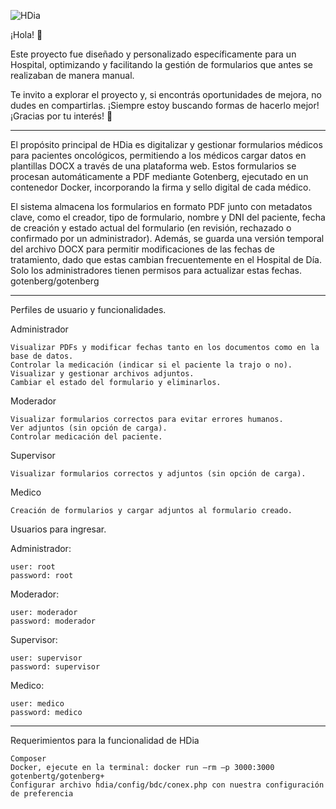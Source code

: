 ![HDia](https://github.com/user-attachments/assets/ffe7a85d-3853-44e6-ac06-d50b427b30f2)

¡Hola! 👋

Este proyecto fue diseñado y personalizado específicamente para un Hospital, optimizando y facilitando la gestión de formularios que antes se realizaban de manera manual.

Te invito a explorar el proyecto y, si encontrás oportunidades de mejora, no dudes en compartirlas. ¡Siempre estoy buscando formas de hacerlo mejor! ¡Gracias por tu interés! 🙌

___________________________________________________________________________________________________________________________________________________________________________________

El propósito principal de HDia es digitalizar y gestionar formularios médicos para pacientes oncológicos, permitiendo a los médicos cargar datos en plantillas DOCX a través de una plataforma web. Estos formularios se procesan automáticamente a PDF mediante Gotenberg, ejecutado en un contenedor Docker, incorporando la firma y sello digital de cada médico.

El sistema almacena los formularios en formato PDF junto con metadatos clave, como el creador, tipo de formulario, nombre y DNI del paciente, fecha de creación y estado actual del formulario (en revisión, rechazado o confirmado por un administrador). Además, se guarda una versión temporal del archivo DOCX para permitir modificaciones de las fechas de tratamiento, dado que estas cambian frecuentemente en el Hospital de Día. Solo los administradores tienen permisos para actualizar estas fechas.
gotenberg/gotenberg

___________________________________________________________________________________________________________________________________________________________________________________

Perfiles de usuario y funcionalidades.

Administrador

    Visualizar PDFs y modificar fechas tanto en los documentos como en la base de datos.
    Controlar la medicación (indicar si el paciente la trajo o no).
    Visualizar y gestionar archivos adjuntos.
    Cambiar el estado del formulario y eliminarlos.

Moderador

    Visualizar formularios correctos para evitar errores humanos.
    Ver adjuntos (sin opción de carga).
    Controlar medicación del paciente.

Supervisor

    Visualizar formularios correctos y adjuntos (sin opción de carga).

Medico

    Creación de formularios y cargar adjuntos al formulario creado.

Usuarios para ingresar.

Administrador:

    user: root
    password: root

Moderador:

    user: moderador
    password: moderador

Supervisor:

    user: supervisor
    password: supervisor

Medico:

    user: medico
    password: medico

___________________________________________________________________________________________________________________________________________________________________________________

Requerimientos para la funcionalidad de HDia

    Composer
    Docker, ejecute en la terminal: docker run –rm –p 3000:3000 gotenbertg/gotenberg+
    Configurar archivo hdia/config/bdc/conex.php con nuestra configuración de preferencia



